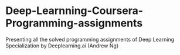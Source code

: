 # Deep-Learnning-Coursera-Programming-assignments
Presenting all the solved programming assignments of Deep Learning Specialization by Deeplearning.ai (Andrew Ng)

